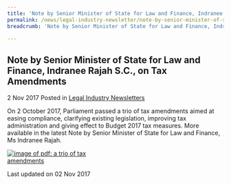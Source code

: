 ```yaml
---
title: 'Note by Senior Minister of State for Law and Finance, Indranee Rajah S.C., on Tax Amendments'
permalink: /news/legal-industry-newsletter/note-by-senior-minister-of-state-for-law-and-finance--indranee-r6/
breadcrumb: 'Note by Senior Minister of State for Law and Finance, Indranee Rajah S.C., on Tax Amendments'

---
```



<style>
  .image {width: 200px;}
  .image img {max-width: 100%;}
</style>

Note by Senior Minister of State for Law and Finance, Indranee Rajah S.C., on Tax Amendments
---

2 Nov 2017 Posted in [Legal Industry Newsletters](/news/legal-industry-newsletters/)

On 2 October 2017, Parliament passed a trio of tax amendments aimed at easing compliance, clarifying existing legislation, improving tax administration and giving effect to Budget 2017 tax measures. More available in the latest Note by Senior Minister of State for Law and Finance, Ms Indranee Rajah.

<div class="image">
  <a href="/files/NoteonTaxAmendments.pdf/"><img src="/images/1509613462494.jpg/" alt="image of pdf: a trio of tax amendments"></a>
</div>

<p class="right-side-updated">Last updated on 02 Nov 2017</p>

